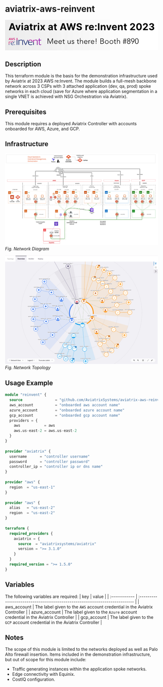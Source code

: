 # aviatrix-aws-reinvent

[![re:Invent](images/reinvent.png)](https://aviatrix.com/aviatrix-at-aws-reinvent-2023/)

## Description

This terraform module is the basis for the demonstration infrastructure used by Aviatrix at 2023 AWS re:Invent. The module builds a full-mesh backbone network across 3 CSPs with 3 attached application (dev, qa, prod) spoke networks in each cloud (save for Azure where application segmentation in a single VNET is achieved with NSG Orchestration via Aviatrix).

## Prerequisites

This module requires a deployed Aviatrix Controller with accounts onboarded for AWS, Azure, and GCP.

## Infrastructure

![Toplogy](images/avx.png)  
_Fig. Network Diagram_  

![Map](images/map.png)  
_Fig. Network Topology_  

## Usage Example

```terraform
module "reinvent" {
  source               = "github.com/AviatrixSystems/aviatrix-aws-reinvent"
  aws_account          = "onboarded aws account name"
  azure_account        = "onboarded azure account name"
  gcp_account          = "onboarded gcp account name"
  providers = {
    aws           = aws
    aws.us-east-2 = aws.us-east-2
  }
}

provider "aviatrix" {
  username      = "controller username"
  password      = "controller password"
  controller_ip = "controller ip or dns name"
}

provider "aws" {
  region  = "us-east-1"
}

provider "aws" {
  alias   = "us-east-2"
  region  = "us-east-2"
}

terraform {
  required_providers {
    aviatrix = {
      source  = "aviatrixsystems/aviatrix"
      version = ">= 3.1.0"
    }
  }
  required_version = ">= 1.5.0"
}

```

## Variables

The following variables are required:
| key           | value                                                                        |
| :------------ | :--------------------------------------------------------------------------- |
| aws_account   | The label given to the `AWS` account credential in the Aviatrix Controller   |
| azure_account | The label given to the `Azure` account credential in the Aviatrix Controller |
| gcp_account   | The label given to the `GCP` account credential in the Aviatrix Controller   |

## Notes

The scope of this module is limited to the networks deployed as well as Palo Alto firewall insertion. Items included in the demonstration infrastructure, but out of scope for this module include:

- Traffic generating instances within the application spoke networks.
- Edge connectivity with Equinix.
- CostIQ configuration.
